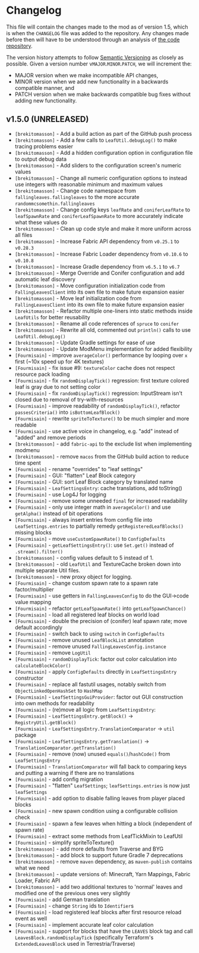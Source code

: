 # Changelog

This file will contain the changes made to the mod as of version 1.5, which is when the `CHANGELOG` file was added to the repository. 
Any changes made before then will have to be understood through an analysis of [the code repository](https://github.com/RandomMcSomethin/fallingleaves).

The version history attempts to follow [Semantic Versioning](https://semver.org/) as closely as possible. Given a version number v`MAJOR`.`MINOR`.`PATCH`, we will increment the:

- MAJOR version when we make incompatible API changes,
- MINOR version when we add new functionality in a backwards compatible manner, and
- PATCH version when we make backwards compatible bug fixes without adding new functionality.

## v1.5.0 (UNRELEASED)

- `[brekitomasson]` - Add a build action as part of the GitHub push process
- `[brekitomasson]` - Add a few calls to `LeafUtil.debugLog()` to make tracing problems easier
- `[brekitomasson]` - Add a hidden configuration option in configuration file to output debug data
- `[brekitomasson]` - Add sliders to the configuration screen's numeric values
- `[brekitomasson]` - Change all numeric configuration options to instead use integers with reasonable minimum and maximum values
- `[brekitomasson]` - Change code namespace from `fallingleaves.fallingleaves` to the more accurate `randommcsomethin.fallingleaves`
- `[brekitomasson]` - Change config keys `leafRate` and `coniferLeafRate` to `leafSpawnRate` and `coniferLeafSpawnRate` to more accurately indicate what these values do
- `[brekitomasson]` - Clean up code style and make it more uniform across all files
- `[brekitomasson]` - Increase Fabric API dependency from `v0.25.1` to `v0.28.3`
- `[brekitomasson]` - Increase Fabric Loader dependency from `v0.10.6` to `v0.10.8`
- `[brekitomasson]` - Increase Gradle dependency from `v6.5.1` to `v6.7`
- `[brekitomasson]` - Merge Override and Conifer configuration and add automatic leaf discovery
- `[brekitomasson]` - Move configuration initialization code from `FallingLeavesClient` into its own file to make future expansion easier
- `[brekitomasson]` - Move leaf initialization code from `FallingLeavesClient` into its own file to make future expansion easier
- `[brekitomasson]` - Refactor multiple one-liners into static methods inside `LeafUtils` for better reusability
- `[brekitomasson]` - Rename all code references of `spruce` to `conifer`
- `[brekitomasson]` - Rewrite all old, commented out `println()` calls to use `LeafUtil.debugLog()`
- `[brekitomasson]` - Update Gradle settings for ease of use
- `[brekitomasson]` - Update ModMenu implementation for added flexibility
- `[Fourmisain]` - improve `averageColor()` performance by looping over `x` first (~10x speed up for 4K textures)
- `[Fourmisain]` - fix issue #9: `textureColor` cache does not respect resource pack loading
- `[Fourmisain]` - fix `randomDisplayTick()` regression: first texture colored leaf is gray due to not setting color
- `[Fourmisain]` - fix `randomDisplayTick()` regression: InputStream isn't closed due to removal of try-with-resources
- `[Fourmisain]` - improve readability of `randomDisplayTick()`, refactor `passesCriteria()` into `isBottomLeafBlock()`
- `[Fourmisain]` - rewrite `spriteToTexture()` to be much simpler and more readable
- `[Fourmisain]` - use active voice in changelog, e.g. "add" instead of "added" and remove periods
- `[brekitomasson]` - add `fabric-api` to the exclude list when implementing modmenu
- `[brekitomasson]` - remove `macos` from the GitHub build action to reduce time spent
- `[Fourmisain]` - rename "overrides" to "leaf settings"
- `[Fourmisain]` - GUI: "flatten" Leaf Block category
- `[Fourmisain]` - GUI: sort Leaf Block category by translated name
- `[Fourmisain]` - `LeafSettingsEntry`: cache translations, add toString()
- `[Fourmisain]` - use Log4J for logging
- `[Fourmisain]` - remove some unneeded `final` for increased readability
- `[Fourmisain]` - only use integer math in `averageColor()` and use `getAlpha()` instead of bit operations
- `[Fourmisain]` - always insert entries from config file into `LeafSettings.entries` to partially remedy `getRegisteredLeafBlocks()` missing blocks
- `[Fourmisain]` - move `useCustomSpawnRate()` to `ConfigDefaults`
- `[Fourmisain]` - `getLeafSettingsEntry()`: use `Set.get()` instead of `.stream().filter()`
- `[brekitomasson]` - config values default to 5 instead of 1.
- `[brekitomasson]` - old `LeafUtil` and TextureCache broken down into multiple separate Util files.
- `[brekitomasson]` - new proxy object for logging.
- `[Fourmisain]` - change custom spawn rate to a spawn rate factor/multiplier
- `[Fourmisain]` - use getters in `FallingLeavesConfig` to do the GUI->code value mapping
- `[Fourmisain]` - refactor `getLeafSpawnRate()` into `getLeafSpawnChance()`
- `[Fourmisain]` - load all registered leaf blocks on world load
- `[Fourmisain]` - double the precision of (conifer) leaf spawn rate; move default accordingly
- `[Fourmisain]` - switch back to using `switch` in `ConfigDefaults`
- `[Fourmisain]` - remove unused `LeafBlockList` annotation
- `[Fourmisain]` - remove unused `FallingLeavesConfig.instance`
- `[Fourmisain]` - remove `LogUtil`
- `[Fourmisain]` - `randomDisplayTick`: factor out color calculation into `calculateBlockColor()`
- `[Fourmisain]` - apply `ConfigDefaults` directly in `LeafSettingsEntry` constructor
- `[Fourmisain]` - replace all fastutil usages, notably switch from `ObjectLinkedOpenHashSet` to `HashMap`
- `[Fourmisain]` - `LeafSettingsGuiProvider`: factor out GUI construction into own methods for readability
- `[Fourmisain]` - (re)move all logic from `LeafSettingsEntry`:
- `[Fourmisain]` - `LeafSettingsEntry.getBlock()` -> `RegistryUtil.getBlock()`
- `[Fourmisain]` - `LeafSettingsEntry.TranslationComparator` -> `util` package
- `[Fourmisain]` - `LeafSettingsEntry.getTranslation()` -> `TranslationComparator.getTranslation()`
- `[Fourmisain]` - remove (now) unused `equals()`/`hashCode()` from `LeafSettingsEntry`
- `[Fourmisain]` - `TranslationComparator` will fall back to comparing keys and putting a warning if there are no translations
- `[Fourmisain]` - add config migration
- `[Fourmisain]` - "flatten" `LeafSettings`; `leafSettings.entries` is now just `leafSettings`
- `[Fourmisain]` - add option to disable falling leaves from player placed blocks
- `[Fourmisain]` - new spawn condition using a configurable collision check
- `[Fourmisain]` - spawn a few leaves when hitting a block (independent of spawn rate)
- `[Fourmisain]` - extract some methods from LeafTickMixin to LeafUtil
- `[Fourmisain]` - simplify spriteToTexture()
- `[brekitomasson]` - add more defaults from Traverse and BYG
- `[brekitomasson]` - add block to support future Gradle 7 deprecations
- `[brekitomasson]` - remove `maven` dependency, as `maven-publish` contains what we need
- `[brekitomasson]` - update versions of: Minecraft, Yarn Mappings, Fabric Loader, Fabric API
- `[brekitomasson]` - add two additional textures to 'normal' leaves and modified one of the previous ones very slightly
- `[Fourmisain]` - add German translation
- `[Fourmisain]` - change `String` ids to `Identifier`s
- `[Fourmisain]` - load registered leaf blocks after first resource reload event as well
- `[Fourmisain]` - implement accurate leaf color calculation
- `[Fourmisain]` - support for blocks that have the `LEAVES` block tag and call `LeavesBlock.randomDisplayTick` (specifically Terraform's `ExtendedLeavesBlock` used in Terrestria/Traverse)